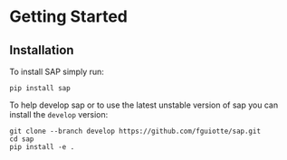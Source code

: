 Getting Started
===============

Installation
------------

To install SAP simply run:

```shell
pip install sap
```

To help develop sap or to use the latest unstable version of sap you can
install the `develop` version:

```shell
git clone --branch develop https://github.com/fguiotte/sap.git
cd sap
pip install -e .
```
